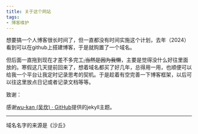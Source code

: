 ```yaml
---
title: 关于这个网站
tags:
- 博客维护
---
```


想要搞一个人博客很长时间了，但一直都没有时间实施这个计划，去年（2024）看到可以在github上搭建博客，于是就购置了一个域名。

但后面一直拖到现在才差不多完工~~,当然是因为我懒~~，主要是觉得没什么好往里面放的。寒假这几天提前回来了，想着域名都买了好几年，总得用一用，也顺便可以给我一个平台让我定时记录思考的契机。于是趁着有空完善一下博客框架，以后可以往这里放点日记或者记录文档等等。

致谢：

感谢[wu-kan (吴坎) · GitHub](https://github.com/wu-kan)提供的jekyll主题。

***

域名名字的来源是《沙丘》
